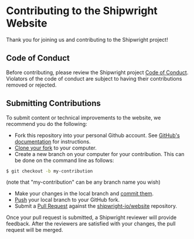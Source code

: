 # Contributing to the Shipwright Website

Thank you for joining us and contributing to the Shipwright project!

## Code of Conduct

Before contributing, please review the Shipwright project [Code of Conduct](code-of-conduct.md).
Violators of the code of conduct are subject to having their contributions removed or rejected.

## Submitting Contributions

To submit content or technical improvements to the website, we recommend you do the following:

- Fork this repository into your personal Github account. See 
  [GitHub's documentation](https://docs.github.com/en/free-pro-team@latest/github/getting-started-with-github/fork-a-repo)
  for instructions.
- [Clone your fork](https://docs.github.com/en/free-pro-team@latest/github/getting-started-with-github/fork-a-repo#step-2-create-a-local-clone-of-your-fork)
  to your computer.
- Create a new branch on your computer for your contribution. This can be done on the command line as follows:

```bash
$ git checkout -b my-contribution
```

(note that "my-contribution" can be any branch name you wish)

- Make your changes in the local branch and [commit them](https://docs.github.com/en/free-pro-team@latest/github/committing-changes-to-your-project/creating-and-editing-commits).
- [Push](https://docs.github.com/en/free-pro-team@latest/github/using-git/pushing-commits-to-a-remote-repository)
  your local branch to your GitHub fork.
- Submit a [Pull Request](https://docs.github.com/en/free-pro-team@latest/github/collaborating-with-issues-and-pull-requests/creating-a-pull-request)
  against the [shipwright-io/website](https://github.com/shipwright-io/website) repository.

Once your pull request is submitted, a Shipwright reviewer will provide feedback.
After the reviewers are satisfied with your changes, the pull request will be merged.
